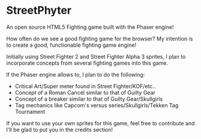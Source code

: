 # StreetPhyter
An open source HTML5 Fighting game built with the Phaser engine!

How often do we see a good fighting game for the browser? My intention is to create a good, functionable fighting game engine!

Initially using Street Fighter 2 and Street Fighter Alpha 3 sprites, I plan to incorporate concepts from several fighting games into this game.

If the Phaser engine allows to, I plan to do the following:
- Critical Art/Super meter found in Street Fighter/KOF/etc..
- Concept of a Roman Cancel similar to that of Guilty Gear
- Concept of a breaker similar to that of Guilty Gear/Skullgirls
- Tag mechanics like Capcom's versus series/Skullgirls/Tekken Tag Tournament

If you want to use your own sprites for this game, feel free to contribute and I'll be glad to put you in the credits section!




